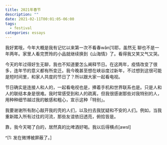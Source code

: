 ```yaml
---
title: 2021年春节
description: ""
date: 2021-02-11T00:01:05-06:00
tags:
  - festival
categories: essays
---
```

我好累哦，今年大概是我有记忆以来第一次不看春wǎn[1]耶，虽然无 聊也不是一年两年。家里人看完贾玲的小品就继续换到《山海情》了。看得我又笑又气又哭。

今天的年过得好生无聊，我也不知道要怎么阐释节日。在这两年，疫情改变了很多，连年节的意义都有所变迁。我今晚甚至想在峡谷度过新年，不过想到这很可能是短时间里，和家人共度的节日了？所以跟大家一起看电视。

节日确实是连接人和人的，一起看电视也是，捧着手机和世界联系也是。只是人和人的联结本身是很难。我时常感受到和人的疏离，但我很感谢那些对我特别的人，用种种细节越过我的敏感和粗心，宣示这种「特别」。

我要谢谢所有耐心敲开我的壳的人们，以及扫去我犹疑和不安的人们。例如，当我重新踏入所有过往的河流，那些友谊依旧透亮，俯拾皆是。

靠，我今天喝了白的，居然真的比啤酒好喝。我以后得横点[awsl]

^[1: 发在微博被屏蔽了。]
